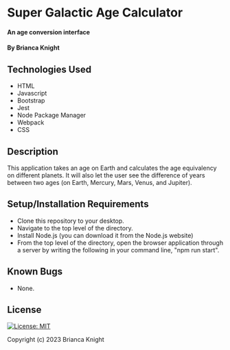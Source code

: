 # Super Galactic Age Calculator

#### An age conversion interface

#### By Brianca Knight

## Technologies Used

* HTML
* Javascript
* Bootstrap
* Jest
* Node Package Manager
* Webpack
* CSS

## Description

This application takes an age on Earth and calculates the age equivalency on different planets. It will also let the user see the difference of years between two ages (on Earth, Mercury, Mars, Venus, and Jupiter).  

## Setup/Installation Requirements

* Clone this repository to your desktop.
* Navigate to the top level of the directory.
* Install Node.js (you can download it from the Node.js website)
* From the top level of the directory, open the browser application through a server by writing the following in your command line, "npm run start".

## Known Bugs

* None.

## License

[![License: MIT](https://img.shields.io/badge/License-MIT-yellow.svg)](https://opensource.org/licenses/MIT)

Copyright (c) 2023 Brianca Knight